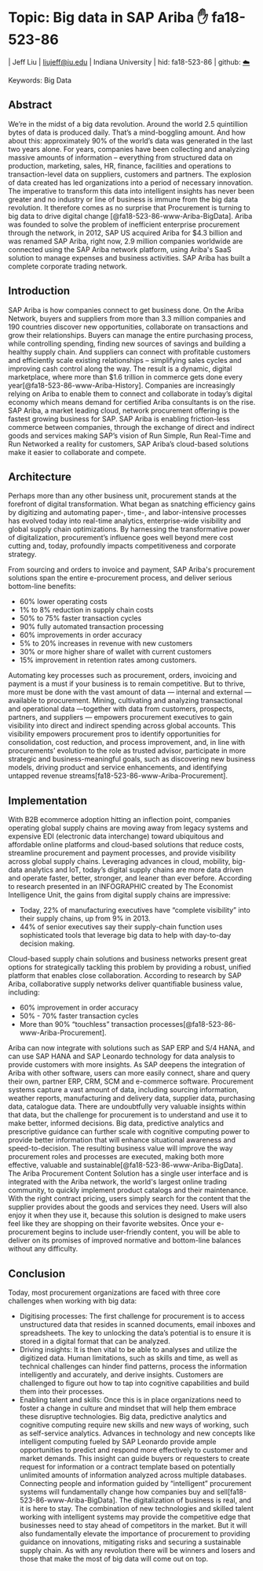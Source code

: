 # Topic: Big data in SAP Ariba  :hand: fa18-523-86

| Jeff Liu
| liujeff@iu.edu
| Indiana University
| hid: fa18-523-86
| github: [:cloud:](https://github.com/cloudmesh-community/fa18-523-86/blob/master/project-report/report.md)


Keywords: Big Data

## Abstract

We’re in the midst of a big data revolution. Around the world 2.5 quintillion bytes of data is produced daily. That’s a mind-boggling amount. And how about this: approximately 90% of the world’s data was generated in the last two years alone. For years, companies have been collecting and analyzing massive amounts of information – everything from structured data on production, marketing, sales, HR, finance, facilities and operations to transaction-level data on suppliers, customers and partners. 
The explosion of data created has led organizations into a period of necessary innovation. The imperative to transform this data into intelligent insights has never been greater and no industry or line of business is immune from the big data revolution. It therefore comes as no surprise that Procurement is turning to big data to drive digital change [@fa18-523-86-www-Ariba-BigData].
Ariba was founded to solve the problem of inefficient enterprise procurement through the network, in 2012, SAP US acquired Ariba for $4.3 billion and was renamed SAP Ariba, right now, 2.9 million companies worldwide are connected using the SAP Ariba network platform, using Ariba's SaaS solution to manage expenses and business activities. SAP Ariba has built a complete corporate trading network.

## Introduction

SAP Ariba is how companies connect to get business done. On the Ariba Network, buyers and suppliers from more than 3.3 million companies and 190 countries discover new opportunities, collaborate on transactions and grow their relationships. Buyers can manage the entire purchasing process, while controlling spending, finding new sources of savings and building a healthy supply chain. And suppliers can connect with profitable customers and efficiently scale existing relationships – simplifying sales cycles and improving cash control along the way. The result is a dynamic, digital marketplace, where more than $1.6 trillion in commerce gets done every year[@fa18-523-86-www-Ariba-History]. 
Companies are increasingly relying on Ariba to enable them to connect and collaborate in today’s digital economy which means demand for certified Ariba consultants is on the rise.
SAP Ariba, a market leading cloud, network procurement offering is the fastest growing business for SAP. SAP Ariba is enabling friction-less commerce between companies, through the exchange of direct and indirect goods and services making SAP’s vision of Run Simple, Run Real-Time and Run Networked a reality for customers, SAP Ariba’s cloud-based solutions make it easier to collaborate and compete.

## Architecture

Perhaps more than any other business unit, procurement stands at the forefront of digital transformation. What began as snatching efficiency gains by digitizing and automating paper-, time-, and labor-intensive processes has evolved today into real-time analytics, enterprise-wide visibility and global supply chain optimizations. By harnessing the transformative power of digitalization, procurement’s influence goes well beyond mere cost cutting and, today, profoundly impacts competitiveness and corporate strategy.
 
From sourcing and orders to invoice and payment, SAP Ariba's procurement solutions span the entire e-procurement process, and deliver serious bottom-line benefits:

*	60% lower operating costs
*	1% to 8% reduction in supply chain costs
*	50% to 75% faster transaction cycles
*	90% fully automated transaction processing
*	60% improvements in order accuracy
*	5% to 20% increases in revenue with new customers
*	30% or more higher share of wallet with current customers
*	15% improvement in retention rates among customers.

Automating key processes such as procurement, orders, invoicing and payment is a must if your business is to remain competitive. But to thrive, more must be done with the vast amount of data — internal and external — available to procurement.
Mining, cultivating and analyzing transactional and operational data —together with data from customers, prospects, partners, and suppliers — empowers procurement executives to gain visibility into direct and indirect spending across global accounts. This visibility empowers procurement pros to identify opportunities for consolidation, cost reduction, and process improvement, and, in line with procurements’ evolution to the role as trusted advisor, participate in more strategic and business-meaningful goals, such as discovering new business models, driving product and service enhancements, and identifying untapped revenue streams[fa18-523-86-www-Ariba-Procurement]. 

## Implementation

With B2B ecommerce adoption hitting an inflection point, companies operating global supply chains are moving away from legacy systems and expensive EDI (electronic data interchange) toward ubiquitous and affordable online platforms and cloud-based solutions that reduce costs, streamline procurement and payment processes, and provide visibility across global supply chains. Leveraging advances in cloud, mobility, big-data analytics and IoT, today’s digital supply chains are more data driven and operate faster, better, stronger, and leaner than ever before.
According to research presented in an INFOGRAPHIC created by The Economist Intelligence Unit, the gains from digital supply chains are impressive:

*	Today, 22% of manufacturing executives have “complete visibility” into their supply chains, up from 9% in 2013.
*	44% of senior executives say their supply-chain function uses sophisticated tools that leverage big data to help with day-to-day decision making.

Cloud-based supply chain solutions and business networks present great options for strategically tackling this problem by providing a robust, unified platform that enables close collaboration.
According to research by SAP Ariba, collaborative supply networks deliver quantifiable business value, including:

*	60% improvement in order accuracy
*	50% - 70% faster transaction cycles
*	More than 90% “touchless” transaction processes[@fa18-523-86-www-Ariba-Procurement].

Ariba can now integrate with solutions such as SAP ERP and S/4 HANA, and can use SAP HANA and SAP Leonardo technology for data analysis to provide customers with more insights. As SAP deepens the integration of Ariba with other software, users can more easily connect, share and query their own, partner ERP, CRM, SCM and e-commerce software.
Procurement systems capture a vast amount of data, including sourcing information, weather reports, manufacturing and delivery data, supplier data, purchasing data, catalogue data. There are undoubtfully very valuable insights within that data, but the challenge for procurement is to understand and use it to make better, informed decisions. Big data, predictive analytics and prescriptive guidance can further scale with cognitive computing power to provide better information that will enhance situational awareness and speed-to-decision. The resulting business value will improve the way procurement roles and processes are executed, making both more effective, valuable and sustainable[@fa18-523-86-www-Ariba-BigData].
The Ariba Procurement Content Solution has a single user interface and is integrated with the Ariba network, the world's largest online trading community, to quickly implement product catalogs and their maintenance. With the right contract pricing, users simply search for the content that the supplier provides about the goods and services they need. Users will also enjoy it when they use it, because this solution is designed to make users feel like they are shopping on their favorite websites. Once your e-procurement begins to include user-friendly content, you will be able to deliver on its promises of improved normative and bottom-line balances without any difficulty.


## Conclusion

Today, most procurement organizations are faced with three core challenges when working with big data:
*	Digitising processes: The first challenge for procurement is to access unstructured data that resides in scanned documents, email inboxes and spreadsheets. The key to unlocking the data’s potential is to ensure it is stored in a digital format that can be analyzed.
*	Driving insights: It is then vital to be able to analyses and utilize the digitized data. Human limitations, such as skills and time, as well as technical challenges can hinder find patterns, process the information intelligently and accurately, and derive insights. Customers are challenged to figure out how to tap into cognitive capabilities and build them into their processes.
*	Enabling talent and skills: Once this is in place organizations need to foster a change in culture and mindset that will help them embrace these disruptive technologies. Big data, predictive analytics and cognitive computing require new skills and new ways of working, such as self-service analytics.
Advances in technology and new concepts like intelligent computing fueled by SAP Leonardo provide ample opportunities to predict and respond more effectively to customer and market demands. This insight can guide buyers or requesters to create request for information or a contract template based on potentially unlimited amounts of information analyzed across multiple databases. Connecting people and information guided by “intelligent” procurement systems will fundamentally change how companies buy and sell[fa18-523-86-www-Ariba-BigData].
The digitalization of business is real, and it is here to stay. The combination of new technologies and skilled talent working with intelligent systems may provide the competitive edge that businesses need to stay ahead of competitors in the market. But it will also fundamentally elevate the importance of procurement to providing guidance on innovations, mitigating risks and securing a sustainable supply chain. As with any revolution there will be winners and losers and those that make the most of big data will come out on top.
